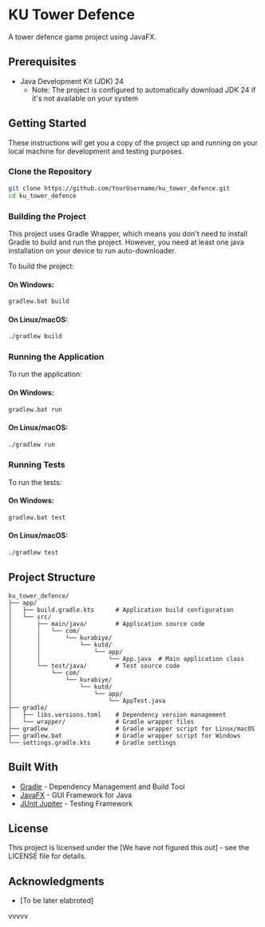 # KU Tower Defence

A tower defence game project using JavaFX.

## Prerequisites

- Java Development Kit (JDK) 24
  - Note: The project is configured to automatically download JDK 24 if it's not available on your system

## Getting Started

These instructions will get you a copy of the project up and running on your local machine for development and testing purposes.

### Clone the Repository

```bash
git clone https://github.com/YourUsername/ku_tower_defence.git
cd ku_tower_defence
```

### Building the Project

This project uses Gradle Wrapper, which means you don't need to install Gradle to build and run the project. However, you need at least one java installation on your device to run auto-downloader.

To build the project:

#### On Windows:
```bash
gradlew.bat build
```

#### On Linux/macOS:
```bash
./gradlew build
```

### Running the Application

To run the application:

#### On Windows:
```bash
gradlew.bat run
```

#### On Linux/macOS:
```bash
./gradlew run
```

### Running Tests

To run the tests:

#### On Windows:
```bash
gradlew.bat test
```

#### On Linux/macOS:
```bash
./gradlew test
```

## Project Structure

```
ku_tower_defence/
├── app/
│   ├── build.gradle.kts      # Application build configuration
│   └── src/
│       ├── main/java/        # Application source code
│       │   └── com/
│       │       └── kurabiye/
│       │           └── kutd/
│       │               └── app/
│       │                   └── App.java  # Main application class
│       └── test/java/        # Test source code
│           └── com/
│               └── kurabiye/
│                   └── kutd/
│                       └── app/
│                           └── AppTest.java
├── gradle/
│   ├── libs.versions.toml    # Dependency version management
│   └── wrapper/              # Gradle wrapper files
├── gradlew                   # Gradle wrapper script for Linux/macOS
├── gradlew.bat               # Gradle wrapper script for Windows
└── settings.gradle.kts       # Gradle settings
```

## Built With

* [Gradle](https://gradle.org/) - Dependency Management and Build Tool
* [JavaFX](https://openjfx.io/) - GUI Framework for Java
* [JUnit Jupiter](https://junit.org/junit5/) - Testing Framework

## License

This project is licensed under the [We have not figured this out] - see the LICENSE file for details.

## Acknowledgments

* [To be later elabroted]

vvvvv